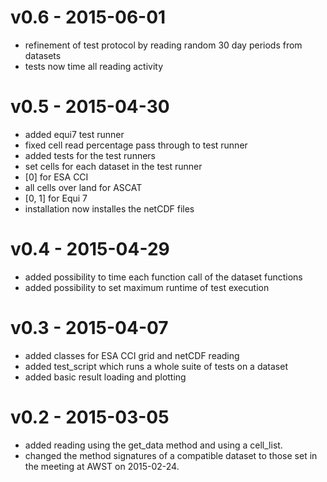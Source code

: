 # v0.6 - 2015-06-01

- refinement of test protocol by reading random 30 day periods from datasets
- tests now time all reading activity


# v0.5 - 2015-04-30

- added equi7 test runner
- fixed cell read percentage pass through to test runner
- added tests for the test runners
- set cells for each dataset in the test runner
- [0] for ESA CCI
- all cells over land for ASCAT
- [0, 1] for Equi 7
- installation now installes the netCDF files

# v0.4 - 2015-04-29

- added possibility to time each function call of the dataset functions
- added possibility to set maximum runtime of test execution

# v0.3 - 2015-04-07

- added classes for ESA CCI grid and netCDF reading
- added test_script which runs a whole suite of tests on a dataset
- added basic result loading and plotting

# v0.2 - 2015-03-05 #

- added reading using the get_data method and using a cell_list.
- changed the method signatures of a compatible dataset to those set in the
  meeting at AWST on 2015-02-24.
